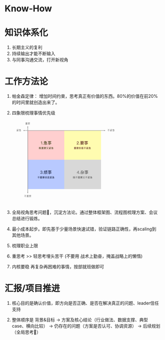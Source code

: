 # Know-How


# 知识体系化

1. 长期主义的复利
2. 持续输出才能不断输入
3. 与同事沟通交流，打开新视角

# 工作方法论

1. 帕金森定律： 增加时间约束，思考真正有价值的东西。80%的价值在前20%的时间里就创造出来了。
2. 四象限梳理事情优先级
   <img src="./assets/1.png" alt="img" style="zoom: 33%;" />

3. 全局视角思考问题🤔，沉淀方法论。通过整体框架图、流程图梳理方案、会议总结进行锻炼。
4. 最小成本起步。即先基于少量场景快速试错，验证链路正确性，再scaling到其他场景。
5. 梳理职业上限
6. 重思考 >>  轻思考埋头苦干 (不要用 战术上勤奋，掩盖战略上的懒惰)
7. 内核要稳    再复杂再困难的事情，按部就班做即可 

# 汇报/项目推进

1. 核心目的是确认价值，即方向是否正确、是否在解决真正的问题、leader信任支持

2. 整体顺序是  背景&目标 -> 方案及核心结论（行业做法、数据支撑、典型case、横向比较） -> 仍存在的问题（方案是否认可、协调资源） -> 后续规划（全局思考🤔）

